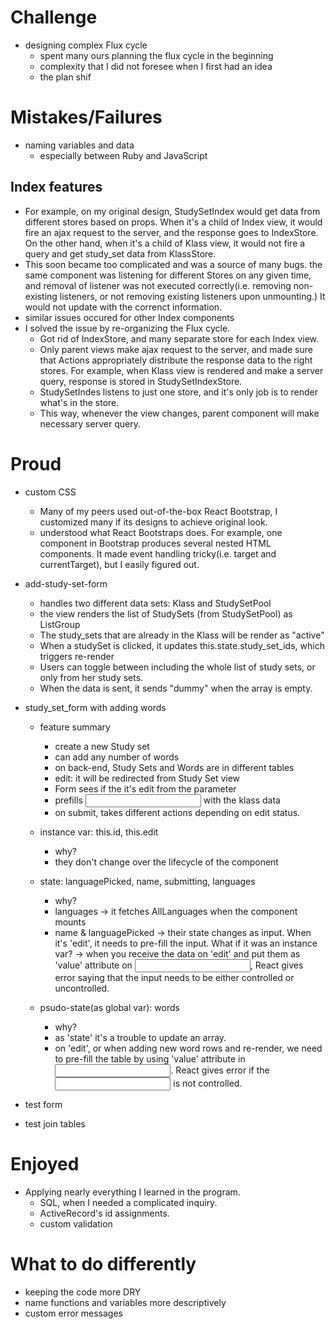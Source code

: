 # Challenge
* designing complex Flux cycle
  * spent many ours planning the flux cycle in the beginning
  * complexity that I did not foresee when I first had an idea
  * the plan shif

# Mistakes/Failures
* naming variables and data
  * especially between Ruby and JavaScript
## Index features
  * For example, on my original design, StudySetIndex would get data from different stores based on props. When it's a child of Index view, it would fire an ajax request to the server, and the response goes to IndexStore. On the other hand, when it's a child of Klass view, it would not fire a query and get study_set data from KlassStore.
  * This soon became too complicated and was a source of many bugs. the same component was listening for different Stores on any given time, and removal of listener was not executed correctly(i.e. removing non-existing listeners, or not removing existing listeners upon unmounting.) It would not update with the correnct information.
  * similar issues occured for other Index components
  * I solved the issue by re-organizing the Flux cycle.
    * Got rid of IndexStore, and many separate store for each Index view.
    * Only parent views make ajax request to the server, and made sure that Actions appropriately distribute the response data to the right stores. For example, when Klass view is rendered and make a server query, response is stored in StudySetIndexStore.
    * StudySetIndes listens to just one store, and it's only job is to render what's in the store.
    * This way, whenever the view changes, parent component will make necessary server query.

# Proud
* custom CSS
  * Many of my peers used out-of-the-box React Bootstrap, I customized many if its designs to achieve original look.
  * understood what React Bootstraps does. For example, one component in Bootstrap produces several nested HTML components. It made event handling tricky(i.e. target and currentTarget), but I easily figured out.

* add-study-set-form
  * handles two different data sets: Klass and StudySetPool
  * the view renders the list of StudySets (from StudySetPool) as ListGroup
  * The study_sets that are already in the Klass will be render as "active"
  * When a studySet is clicked, it updates this.state.study_set_ids, which triggers re-render
  * Users can toggle between including the whole list of study sets, or only from her study sets.
  * When the data is sent, it sends "dummy" when the array is empty.


* study_set_form with adding words
  * feature summary
    * create a new Study set
    * can add any number of words
    * on back-end, Study Sets and Words are in different tables
    * edit: it will be redirected from Study Set view
    * Form sees if the it's edit from the parameter
    * prefills <input> with the klass data
    * on submit, takes different actions depending on edit status.

  * instance var: this.id, this.edit
    * why?
    * they don't change over the lifecycle of the component
  * state: languagePicked, name, submitting, languages
    * why?
    * languages -> it fetches AllLanguages when the component mounts
    * name & languagePicked -> their state changes as input. When it's 'edit', it needs to pre-fill the input. What if it was an instance var? -> when you receive the data on 'edit' and put them as 'value' attribute on <input>, React gives error saying that the input needs to be either controlled or uncontrolled.
  * psudo-state(as global var): words
    * why?
    * as 'state' it's a trouble to update an array.
    * on 'edit', or when adding new word rows and re-render, we need to pre-fill the table by using 'value' attribute in <input>. React gives error if the <input> is not controlled.


* test form
* test join tables


# Enjoyed
* Applying nearly everything I learned in the program.
  * SQL, when I needed a complicated inquiry.
  * ActiveRecord's id assignments.
  * custom validation


# What to do differently
* keeping the code more DRY
* name functions and variables more descriptively
* custom error messages
